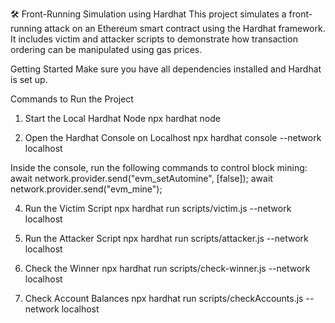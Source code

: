 🛠 Front-Running Simulation using Hardhat
This project simulates a front-running attack on an Ethereum smart contract using the Hardhat framework. It includes victim and attacker scripts to demonstrate how transaction ordering can be manipulated using gas prices.

Getting Started
Make sure you have all dependencies installed and Hardhat is set up.

Commands to Run the Project
1. Start the Local Hardhat Node
npx hardhat node

2. Open the Hardhat Console on Localhost
npx hardhat console --network localhost

Inside the console, run the following commands to control block mining:
await network.provider.send("evm_setAutomine", [false]);
await network.provider.send("evm_mine");

4. Run the Victim Script
npx hardhat run scripts/victim.js --network localhost

5. Run the Attacker Script
npx hardhat run scripts/attacker.js --network localhost

6. Check the Winner
npx hardhat run scripts/check-winner.js --network localhost

8. Check Account Balances
npx hardhat run scripts/checkAccounts.js --network localhost
